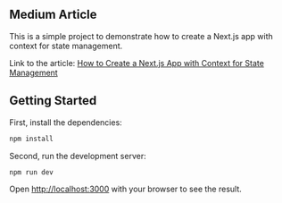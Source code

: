 ## Medium Article

This is a simple project to demonstrate how to create a Next.js app with context for state management.

Link to the article: [How to Create a Next.js App with Context for State Management](https://medium.com/@julianopacheco/how-to-create-a-next-js-app-with-context-for-state-management-7b3e7e4f3b3d)

## Getting Started

First, install the dependencies:

```bash
npm install
```

Second, run the development server:

```bash
npm run dev
```

Open [http://localhost:3000](http://localhost:3000) with your browser to see the result.